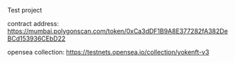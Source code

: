 Test project

contract address: https://mumbai.polygonscan.com/token/0xCa3dDF1B9A8E377282fA382DeBCd153936CEbD22

opensea collection: https://testnets.opensea.io/collection/yokenft-v3